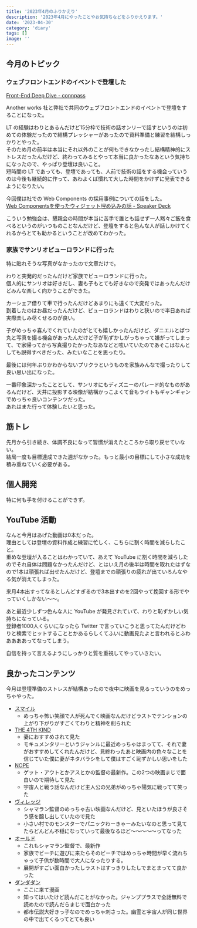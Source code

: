 ```yaml
---
title: '2023年4月のふりかえり'
description: '2023年4月にやったことやお気持ちなどをふりかえります。'
date: '2023-04-30'
category: 'diary'
tags: []
image: ''
---
```


## 今月のトピック

### ウェブフロントエンドのイベントで登壇した

[Front-End Deep Dive - connpass](https://anotherworks.connpass.com/event/278310/)

Another works 社と弊社で共同のウェブフロントエンドのイベントで登壇をすることになった。

LT の経験はわりとあるんだけど15分枠で技術の話オンリーで話すというのは初めての体験だったので結構プレッシャーがあったので資料準備と練習を結構しっかりとやった。  
そのため月の前半は本当にそれ以外のことが何もできなかったし結構精神的にストレスだったんだけど、終わってみるとやって本当に良かったなあという気持ちになったので、やっぱり登壇は良いこと。  
短時間の LT であっても、登壇であっても、人前で技術の話をする機会っていうのは今後も継続的に作って、あわよくば慣れて大した時間をかけずに発表できるようになりたい。

今回僕は社での Web Components の採用事例についての話をした。  
[Web Componentsを使ったウィジェット埋め込みの話 - Speaker Deck](https://speakerdeck.com/nabeliwo/embedding-widgets-using-web-components)

こういう勉強会は、懇親会の時間が本当に苦手で誰とも話せず一人黙々ご飯を食べるというのがいつものことなんだけど、登壇をすると色んな人が話しかけてくれるからとても助かるということが改めてわかった。

### 家族でサンリオピューロランドに行った

特に貼れそうな写真がなかったので文章だけで。

わりと突発的だったんだけど家族でピューロランドに行った。  
個人的にサンリオは好きだし、妻も子もとても好きなので突発ではあったんだけどみんな楽しく向かうことができた。

カーシェア借りて車で行ったんだけどあまりにも遠くて大変だった。  
到着したのはお昼だったんだけど、ピューロランドはわりと狭いので半日あれば実際楽しみ尽くせるのが良い。

子がめっちゃ喜んでくれていたのがとても嬉しかったんだけど、ダニエルとばつ丸と写真を撮る機会があったんだけど子が恥ずかしがっちゃって嫌がってしまって、で家帰ってから写真撮りたかったなあなどと呟いていたのであそこはなんとしても説得すべきだった、みたいなことを思ったり。

最後には何年ぶりかわからないプリクラというものを家族みんなで撮ったりして良い思い出になった。

一番印象深かったこととして、サンリオにもディズニーのパレード的なものがあるんだけど、天井に投影する映像が結構かっこよくて音もライトもギャンギャンでめっちゃ良いコンテンツだった。  
あれはまた行って体験したいと思った。

## 筋トレ

先月から引き続き、体調不良になって習慣が消えたところから取り戻せていない。  
結局一度も目標達成できた週がなかった。もっと最小の目標にして小さな成功を積み重ねていく必要がある。

## 個人開発

特に何も手を付けることができず。

## YouTube 活動

なんと今月はあげた動画は0本だった。  
理由としては登壇の資料作成と練習に忙しく、こちらに割く時間を減らしたこと。  
重めな登壇が入ることはわかっていて、あえて YouTube に割く時間を減らしたのでそれ自体は問題なかったんだけど、とはいえ月の後半は時間を取れたはずなので1本は頑張れば出せたんだけど、登壇までの頑張りの疲れが出ていろんなやる気が消えてしまった。

来月4本出すってなるとしんどすぎるので3本出すのを2回やって挽回する形でやっていくしかない〜〜。

あと最近少しずつ色んな人に YouTube が発見されていて、わりと恥ずかしい気持ちになっている。  
登録者1000人くらいになったら Twitter で言っていこうと思ってたんだけどわりと検索でヒットすることとかあるらしくてふいに動画見たよと言われるとふわああああってなってしまう。

自信を持って言えるようにしっかりと質を重視してやっていきたい。

## 良かったコンテンツ

今月は登壇準備のストレスが結構あったので夜中に映画を見るっていうのをめっちゃやった。

- [スマイル](https://filmarks.com/movies/104139)
  - めっちゃ怖い笑顔で人が死んでく映画なんだけどラストでテンションの上がり下がりがすごくてわりと精神を削られた
- [THE 4TH KIND](https://filmarks.com/movies/32833)
  - 妻におすすめされて見た
  - モキュメンタリーというジャンルに最近めっちゃはまってて、それで妻がおすすめしてくれたんだけど、見終わったあと映画内の色々なことを信じていた僕に妻がネタバラシをして僕はすごく恥ずかしい思いをした
- [NOPE](https://eiga.com/movie/97088/)
  - ゲット・アウトとかアスとかの監督の最新作。この2つの映画まじで面白いので期待して見た
  - 宇宙人と戦う話なんだけど主人公の兄弟がめっちゃ陽気に戦ってて笑った
- [ヴィレッジ](https://filmarks.com/movies/37852)
  - シャマラン監督のめっちゃ古い映画なんだけど、見といたほうが良さそう感を醸し出していたので見た
  - 小さい村でのモンスターでパニックわーきゃーみたいなのと思って見てたらどんどん不穏になっていって最後なるほど〜〜〜〜〜ってなった
- [オールド](https://eiga.com/movie/95209/)
  - これもシャマラン監督で、最新作
  - 家族でビーチに遊びに来たらそのビーチではめっちゃ時間が早く流れちゃって子供が数時間で大人になったりする。
  - 展開がすごい面白かったしラストはすっきりしたしでまとまってて良かった
- [ダンダダン](https://www.shonenjump.com/j/rensai/list/dandadan.html)
  - ここに来て漫画
  - 知ってはいたけど読んだことがなかった。ジャンププラスで全話無料で読めたので読んだらまじで面白かった
  - 都市伝説大好きっ子なのでめっちゃ刺さった。幽霊と宇宙人が同じ世界の中で出てくるってとても良い
